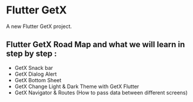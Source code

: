 # Flutter GetX

A new Flutter GetX project.

## Flutter GetX Road Map and what we will learn in step by step :

- GetX Snack bar
- GetX Dialog Alert
- GetX Bottom Sheet
- GetX Change Light & Dark Theme with GetX Flutter
- GetX Navigator & Routes (How to pass data between different screens)
